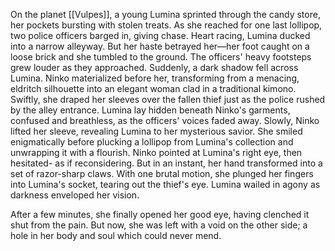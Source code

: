 On the planet [[Vulpes]], a young Lumina sprinted through the candy store, her pockets bursting with stolen treats. As she reached for one last lollipop, two police officers barged in, giving chase. Heart racing, Lumina ducked into a narrow alleyway. But her haste betrayed her—her foot caught on a loose brick and she tumbled to the ground. The officers' heavy footsteps grew louder as they approached. Suddenly, a dark shadow fell across Lumina. Ninko materialized before her, transforming from a menacing, eldritch silhouette into an elegant woman clad in a traditional kimono. Swiftly, she draped her sleeves over the fallen thief just as the police rushed by the alley entrance. Lumina lay hidden beneath Ninko's garments, confused and breathless, as the officers' voices faded away. Slowly, Ninko lifted her sleeve, revealing Lumina to her mysterious savior. She smiled enigmatically before plucking a lollipop from Lumina's collection and unwrapping it with a flourish. Ninko pointed at Lumina's right eye, then hesitated- as if reconsidering. But in an instant, her hand transformed into a set of razor-sharp claws. With one brutal motion, she plunged her fingers into Lumina's socket, tearing out the thief's eye. Lumina wailed in agony as darkness enveloped her vision.

After a few minutes, she finally opened her good eye, having clenched it shut from the pain. But now, she was left with a void on the other side; a hole in her body and soul which could never mend.